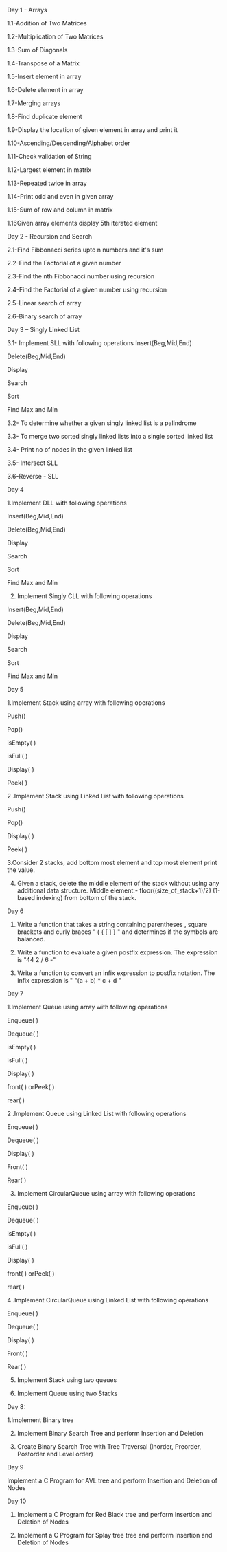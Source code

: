 Day 1 - Arrays

1.1-Addition of Two Matrices

1.2-Multiplication of Two Matrices

1.3-Sum of Diagonals

1.4-Transpose of a Matrix

1.5-Insert element in array

1.6-Delete element in array

1.7-Merging arrays

1.8-Find duplicate element

1.9-Display the location of given element in array and print it

1.10-Ascending/Descending/Alphabet order

1.11-Check validation of String

1.12-Largest element in matrix

1.13-Repeated twice in array

1.14-Print odd and even in given array

1.15-Sum of row and column in matrix

1.16Given array elements display 5th iterated element


Day 2 - Recursion and Search

2.1-Find Fibbonacci series upto n numbers and it's sum

2.2-Find the Factorial of a given number

2.3-Find the nth Fibbonacci number using recursion

2.4-Find the Factorial of a given number using recursion

2.5-Linear search of array

2.6-Binary search of array

Day 3 – Singly Linked List

3.1-	Implement SLL with following operations
Insert(Beg,Mid,End)

Delete(Beg,Mid,End)

Display

Search

Sort

Find Max and Min

3.2-	To determine whether a given singly linked list is a palindrome
   
3.3-	To merge two sorted singly linked lists into a single sorted linked list
	
3.4-	Print no of nodes in the given linked list
	
3.5-	Intersect SLL
	
3.6-Reverse - SLL

Day 4

1.Implement DLL with following operations

Insert(Beg,Mid,End)

Delete(Beg,Mid,End)

Display

Search

Sort

Find Max and Min

2. Implement Singly CLL with following operations
 
Insert(Beg,Mid,End)

Delete(Beg,Mid,End)

Display

Search

Sort

Find Max and Min

Day 5

1.Implement Stack using array with following operations

Push()

Pop()

isEmpty( )

isFull( )

Display( )

Peek( )

2 .Implement Stack using Linked List with following operations

Push()

Pop()

Display( )

Peek( )

3.Consider 2 stacks, add bottom most element and top most element print the value.

4. Given a stack, delete the middle element of the stack without using any additional data structure.
Middle element:- floor((size_of_stack+1)/2) (1-based indexing) from bottom of the stack.

Day 6
1. Write a function that takes a string containing parentheses , square brackets  and curly braces "  ( { [ ] } " and determines if the symbols are balanced.

2.  Write a function to evaluate a given postfix expression. The expression is "44 2 / 6 -"
  
3. Write a function to convert an infix expression to postfix notation. The infix expression is " "(a + b) * c + d "

Day 7

1.Implement Queue using array with following operations

Enqueue( )

Dequeue( )

isEmpty( )

isFull( )

Display( )

front( ) orPeek( )

rear( )

2 .Implement Queue using Linked List with following operations

Enqueue( )

Dequeue( )

Display( )

Front( )

Rear( )

3. Implement CircularQueue using array with following operations
 
Enqueue( )

Dequeue( )

isEmpty( )

isFull( )

Display( )

front( ) orPeek( )

rear( )

4 .Implement CircularQueue using Linked List with following operations

Enqueue( )

Dequeue( )

Display( )

Front( )

Rear( )

5. Implement Stack using two queues

6. Implement Queue using two Stacks

Day 8:

1.Implement Binary tree

2. Implement Binary Search Tree and perform Insertion and Deletion
   
3. Create Binary Search Tree with Tree Traversal (Inorder, Preorder, Postorder and Level order)

Day 9
   
Implement a C Program for AVL tree and perform Insertion and Deletion of Nodes

Day 10

1. Implement a C Program for Red Black tree and perform Insertion and Deletion of Nodes

2. Implement a C Program for Splay tree tree and perform Insertion and Deletion of Nodes
